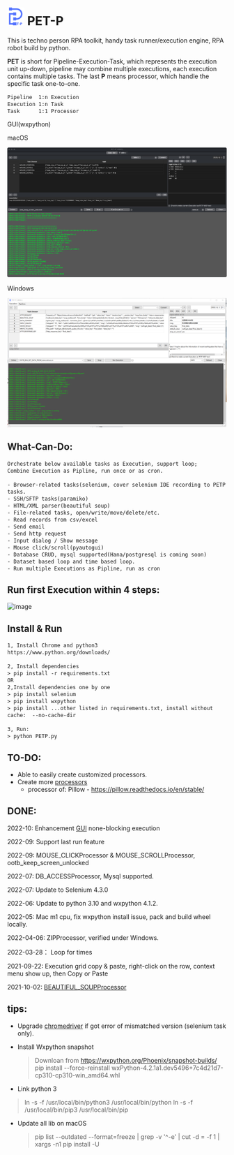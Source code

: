 # ![image](./image/petp_small.png) PET-P

This is techno person RPA toolkit, handy task runner/execution engine, RPA robot build by python.

**PET** is short for Pipeline-Execution-Task, which represents the execution unit up-down, pipeline may combine multiple
executions, each execution contains multiple tasks. The last **P** means processor, which handle the specific task
one-to-one.

    Pipeline  1:n Execution
    Execution 1:n Task
    Task      1:1 Processor

GUI(wxpython)

macOS

![image](https://raw.githubusercontent.com/lorisunjunbin/petp/master/image/PETP_overview.png)

Windows

![image](https://raw.githubusercontent.com/lorisunjunbin/petp/master/image/PETP_overview_windows.png)

## What-Can-Do:

    Orchestrate below available tasks as Execution, support loop; 
    Combine Execution as Pipline, run once or as cron.

    - Browser-related tasks(selenium, cover selenium IDE recording to PETP tasks.
    - SSH/SFTP tasks(paramiko)
    - HTML/XML parser(beautiful soup)
    - File-related tasks, open/write/move/delete/etc.
    - Read records from csv/excel
    - Send email
    - Send http request
    - Input dialog / Show message
    - Mouse click/scroll(pyautogui)
    - Database CRUD, mysql supported(Hana/postgresql is coming soon)
    - Dataset based loop and time based loop.
    - Run multiple Executions as Pipline, run as cron

## Run first Execution within 4 steps:

![image](https://raw.githubusercontent.com/lorisunjunbin/petp/master/image/user_manual.png)

## Install & Run

    1, Install Chrome and python3
    https://www.python.org/downloads/

    2, Install dependencies
    > pip install -r requirements.txt
    OR 
    2,Install dependencies one by one 
    > pip install selenium
    > pip install wxpython
    > pip install ...other listed in requirements.txt, install without cache:  --no-cache-dir 
    
    3, Run: 
    > python PETP.py


## TO-DO:

- Able to easily create customized processors.
- Create more [processors](./core/processors)
  - processor of: Pillow - https://pillow.readthedocs.io/en/stable/
  


## DONE:

2022-10: Enhancement [GUI](./mvp) none-blocking execution

2022-09: Support last run feature

2022-09: MOUSE_CLICKProcessor & MOUSE_SCROLLProcessor, ootb_keep_screen_unlocked 

2022-07: DB_ACCESSProcessor, Mysql supported.

2022-07: Update to Selenium 4.3.0 

2022-06: Update to python 3.10 and wxpython 4.1.2. 

2022-05: Mac m1 cpu, fix wxpython install issue, pack and build wheel locally.

2022-04-06: ZIPProcessor, verified under Windows.

2022-03-28： Loop for times

2021-09-22: Execution grid copy & paste, right-click on the row, context menu show up, then Copy or Paste

2021-10-02: [BEAUTIFUL_SOUPProcessor](./core/processors/BEAUTIFUL_SOUPProcessor.py) 


## tips:

- Upgrade [chromedriver](https://chromedriver.chromium.org/downloads) if got error of mismatched version (selenium task only).

- Install Wxpython snapshot
  > Downloan from https://wxpython.org/Phoenix/snapshot-builds/
  > pip install --force-reinstall wxPython-4.2.1a1.dev5496+7c4d21d7-cp310-cp310-win_amd64.whl
  
- Link python 3
 > ln -s -f /usr/local/bin/python3 /usr/local/bin/python
 > ln -s -f /usr/local/bin/pip3 /usr/local/bin/pip

- Update all lib on macOS
  > pip list --outdated --format=freeze | grep -v '^\-e' | cut -d = -f 1 | xargs -n1 pip install -U
  